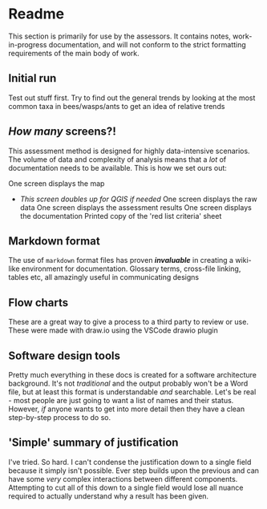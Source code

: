 # Readme
This section is primarily for use by the assessors. It contains notes, work-in-progress documentation, and will not conform to the strict formatting requirements of the main body of work.

## Initial run
Test out stuff first. Try to find out the general trends by looking at the most common taxa in bees/wasps/ants to get an idea of relative trends

## *How many* screens?!
This assessment method is designed for highly data-intensive scenarios. The volume of data and complexity of analysis means that a *lot* of documentation needs to be available. This is how we set ours out:

One screen displays the map
 - *This screen doubles up for QGIS if needed*
One screen displays the raw data
One screen displays the assessment results
One screen displays the documentation
Printed copy of the 'red list criteria' sheet

## Markdown format
The use of `markdown` format files has proven ***invaluable*** in creating a wiki-like environment for documentation. Glossary terms, cross-file linking, tables etc, all amazingly useful in communicating designs

## Flow charts
These are a great way to give a process to a third party to review or use. These were made with draw.io using the VSCode drawio plugin

## Software design tools
Pretty much everything in these docs is created for a software architecture background. It's not *traditional* and the output probably won't be a Word file, but at least this format is understandable *and* searchable. Let's be real - most people are just going to want a list of names and their status. However, *if* anyone wants to get into more detail then they have a clean step-by-step process to do so.

## 'Simple' summary of justification
I've tried. So hard. I can't condense the justification down to a single field because it simply isn't possible. Ever step builds upon the previous and can have some *very* complex interactions between different components. Attempting to cut all of this down to a single field would lose all nuance required to actually understand why a result has been given.